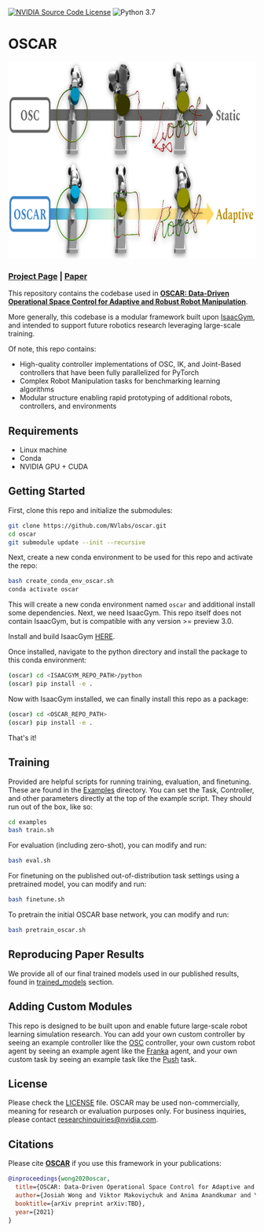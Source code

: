[![NVIDIA Source Code License](https://img.shields.io/badge/license-NSCL-blue.svg)](https://github.com/NVlabs/oscar/blob/master/LICENSE)
![Python 3.7](https://img.shields.io/badge/python-3.7-green.svg)

# OSCAR

<div align="center">
  <img src="./resources/main_fig.png" height="400">
</div>

### [Project Page](https://cremebrule.github.io/oscar-web) | [Paper](https://arxiv.org/abs/TBD)

This repository contains the codebase used in [**OSCAR: Data-Driven Operational Space Control for Adaptive and Robust Robot Manipulation**](https://cremebrule.github.io/oscar-web).

More generally, this codebase is a modular framework built upon [IsaacGym](https://developer.nvidia.com/isaac-gym), and intended to support future robotics research leveraging large-scale training.

Of note, this repo contains:
- High-quality controller implementations of OSC, IK, and Joint-Based controllers that have been fully parallelized for PyTorch
- Complex Robot Manipulation tasks for benchmarking learning algorithms
- Modular structure enabling rapid prototyping of additional robots, controllers, and environments

## Requirements
- Linux machine
- Conda
- NVIDIA GPU + CUDA

## Getting Started
First, clone this repo and initialize the submodules:

```bash
git clone https://github.com/NVlabs/oscar.git
cd oscar
git submodule update --init --recursive
```

Next, create a new conda environment to be used for this repo and activate the repo:
```bash
bash create_conda_env_oscar.sh
conda activate oscar
```

This will create a new conda environment named `oscar` and additional install some dependencies. Next, we need IsaacGym. This repo itself does not contain IsaacGym, but is compatible with any version >= preview 3.0.

Install and build IsaacGym [HERE](https://developer.nvidia.com/isaac-gym).

Once installed, navigate to the python directory and install the package to this conda environment:

```bash
(oscar) cd <ISAACGYM_REPO_PATH>/python
(oscar) pip install -e .
```

Now with IsaacGym installed, we can finally install this repo as a package:

```bash
(oscar) cd <OSCAR_REPO_PATH>
(oscar) pip install -e .
```

That's it!

## Training
Provided are helpful scripts for running training, evaluation, and finetuning. These are found in the [Examples](./examples) directory. You can set the Task, Controller, and other parameters directly at the top of the example script. They should run out of the box, like so:

```bash
cd examples
bash train.sh
```

For evaluation (including zero-shot), you can modify and run:
```bash
bash eval.sh
```

For finetuning on the published out-of-distribution task settings using a pretrained model, you can modify and run:
```bash
bash finetune.sh
```

To pretrain the initial OSCAR base network, you can modify and run:
```bash
bash pretrain_oscar.sh
```

## Reproducing Paper Results
We provide all of our final trained models used in our published results, found in [trained_models](./trained_models) section.

## Adding Custom Modules
This repo is designed to be built upon and enable future large-scale robot learning simulation research. You can add your own custom controller by seeing an example controller like the [OSC](./oscar/controllers/osc.py) controller, your own custom robot agent by seeing an example agent like the [Franka](./oscar/agents/franka.py) agent, and your own custom task by seeing an example task like the [Push](./oscar/tasks/push.py) task. 

## License
Please check the [LICENSE](./LICENSE.txt) file. OSCAR may be used non-commercially, meaning for research or evaluation purposes only. For business inquiries, please contact researchinquiries@nvidia.com.

## Citations
Please cite [**OSCAR**](https://cremebrule.github.io/oscar-web) if you use this framework in your publications:
```bibtex
@inproceedings{wong2020oscar,
  title={OSCAR: Data-Driven Operational Space Control for Adaptive and Robust Robot Manipulation},
  author={Josiah Wong and Viktor Makoviychuk and Anima Anandkumar and Yuke Zhu},
  booktitle={arXiv preprint arXiv:TBD},
  year={2021}
}
```
